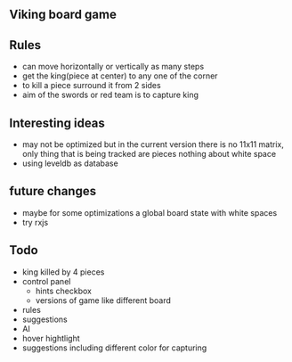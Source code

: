 ## Viking board game

## Rules
 - can move horizontally or vertically as many steps
 - get the king(piece at center) to any one of the corner
 - to kill a piece surround it from 2 sides
 - aim of the swords or red team is to capture king

## Interesting ideas
 - may not be optimized but in the current version there is no 11x11 matrix, only thing that is being tracked are pieces nothing about white space
 - using leveldb as database

## future changes
 - maybe for some optimizations a global board state with white spaces
 - try rxjs

## Todo
 - king killed by 4 pieces
 - control panel
    - hints checkbox
    - versions of game like different board
- rules
- suggestions
- AI
- hover hightlight
- suggestions including different color for capturing
